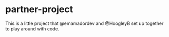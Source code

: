 # partner-project
This is a little project that @emamadordev and @HoogleyB set up together to play around with code.
